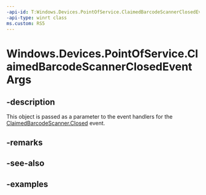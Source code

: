 ```yaml
---
-api-id: T:Windows.Devices.PointOfService.ClaimedBarcodeScannerClosedEventArgs
-api-type: winrt class
ms.custom: RS5
---
```


<!-- Class syntax.
public class ClaimedBarcodeScannerClosedEventArgs 
-->

# Windows.Devices.PointOfService.ClaimedBarcodeScannerClosedEventArgs

## -description
This object is passed as a parameter to the event handlers for the [ClaimedBarcodeScanner.Closed](claimedbarcodescanner_closed.md) event.

## -remarks

## -see-also

## -examples

